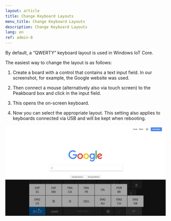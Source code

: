 ```yaml
---
layout: article
title: Change Keyboard Layouts
menu_title: Change Keyboard Layouts
description: Change Keyboard Layouts
lang: en
ref: admin-8
---
```

By default, a “QWERTY” keyboard layout is used in Windows IoT Core.

The easiest way to change the layout is as follows:

1. Create a board with a control that contains a text input field. In our screenshot, for example, the Google website was used.

2. Then connect a mouse (alternatively also via touch screen) to the Peakboard box and click in the input field.

3. This opens the on-screen keyboard.

5. Now you can select the appropriate layout. This setting also applies to keyboards connected via USB and will be kept when rebooting.

![image_1](/assets/images/admin/keyboard/Peakboard_Keyboard_Screenshot.png)
